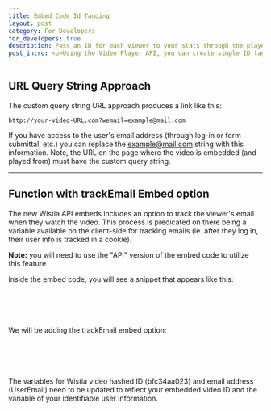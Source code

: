 ```yaml
---
title: Embed Code Id Tagging
layout: post
category: For Developers
for_developers: true
description: Pass an ID for each viewer to your stats through the player API using these simple steps!
post_intro: <p>Using the Video Player API, you can create simple ID tagging that passes user info into your Wistia stats.  Your two options for executing this is:</p> <ol><li>using the <span class="code">wemail=</span> URL query string</li><li>a separate function using the trackEmail embed option.</li></ol>
---
```


## URL Query String Approach

The custom query string URL approach produces a link like this: 

<pre><code class="language-markup">http://your-video-URL.com?wemail=example@mail.com</code></pre>

If you have access to the user's email address (through log-in or form submittal, etc.) you can replace the <span class="code">example@mail.com</span> string with this information.  Note, the URL on the page where the video is embedded (and played from) must have the custom query string.

---

## Function with trackEmail Embed option

The new Wistia API embeds includes an option to track the viewer's email when they watch the video.  This process is predicated on there being a variable available on the client-side for tracking emails (ie. after they log in, their user info is tracked in a cookie).

**Note:** you will need to use the "API" version of the embed code to utilize this feature

Inside the embed code, you will see a snippet that appears like this:

<pre><code class="language-markup">
<script type="text/javascript"> 
</code><code class='language-javascript'>
  var wistiaEmbed = Wistia.embed("bfc34aa023", {
    platformPreference: "html5",
    autoPlay: true,
    wmode: "transparent",
    container: "my_container"
  });
</script>
</code></pre>

We will be adding the <span class="code">trackEmail</span> embed option:
	
<pre><code class="language-markup">
<script type="text/javascript"> 
</code><code class='language-javascript'>
  var wistiaEmbed = Wistia.embed("bfc34aa023", {
    platformPreference: "html5",
    autoPlay: true,
    wmode: "transparent",
    container: "my_container",
    trackEmail: "userEmail"
  });
</script>
</code></pre>


The variables for Wistia video hashed ID (<span class="code">bfc34aa023</span>) and email address (<span class="code">UserEmail</span>) need to be updated to reflect your embedded video ID and the variable of your identifiable user information.

